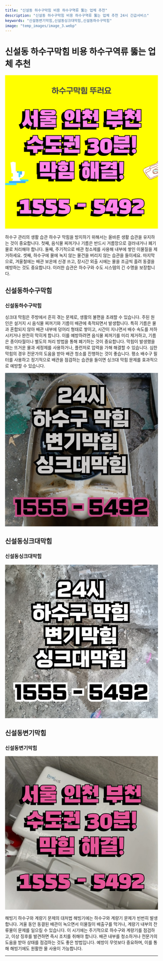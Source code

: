 ```yaml
---
title: "신설동 하수구막힘 비용 하수구역류 뚫는 업체 추천"
description: "신설동 하수구막힘 비용 하수구역류 뚫는 업체 추천 24시 긴급서비스"
keywords: "신설동변기막힘,신설동싱크대막힘,신설동하수구막힘"
image: "temp_images/image_3.webp"
---
```


# 신설동 하수구막힘 비용 하수구역류 뚫는 업체 추천

![신설동하수구막힘](temp_images/image_1.webp) 

하수구 관리의 생활 습관
하수구 막힘을 방지하기 위해서는 올바른 생활 습관을 유지하는 것이 중요합니다. 첫째, 음식물 찌꺼기나 기름은 반드시 거름망으로 걸러내거나 폐기물로 처리해야 합니다. 둘째, 주기적으로 배관 청소제를 사용해 내부에 쌓인 이물질을 제거하세요. 셋째, 하수구에 물에 녹지 않는 물건을 버리지 않는 습관을 들이세요. 마지막으로, 겨울철에는 배관 보온에 신경 쓰고, 장시간 외출 시에는 물을 조금씩 흘려 동결을 예방하는 것도 중요합니다. 이러한 습관은 하수구와 수도 시스템의 긴 수명을 보장합니다.


## 신설동하수구막힘

### 신설동하수구막힘

싱크대 막힘은 주방에서 흔히 겪는 문제로, 생활의 불편을 초래할 수 있습니다. 주된 원인은 설거지 시 음식물 찌꺼기와 기름이 배관에 축적되면서 발생합니다. 특히 기름은 물과 혼합되지 않아 배관 내부에 덩어리 형태로 쌓이고, 시간이 지나면서 배수 속도를 저하시키거나 완전히 막히게 합니다. 이를 예방하려면 음식물 찌꺼기를 미리 제거하고, 기름은 종이타월이나 별도의 처리 방법을 통해 폐기하는 것이 중요합니다. 막힘이 발생했을 때는 뜨거운 물과 세정제를 사용하거나, 플런저로 압력을 가해 해결할 수 있습니다. 심한 막힘의 경우 전문가의 도움을 받아 배관 청소를 진행하는 것이 좋습니다. 평소 배수구 필터를 사용하고 정기적으로 배관을 점검하는 습관을 들이면 싱크대 막힘 문제를 효과적으로 예방할 수 있습니다.

![신설동하수구막힘](temp_images/image_7.webp) 



## 신설동싱크대막힘

### 신설동싱크대막힘

![신설동싱크대막힘](temp_images/image_8.webp) 



## 신설동변기막힘

### 신설동변기막힘

![신설동변기막힘](temp_images/image_2.webp) 

  해빙기 하수구와 계량기 문제의 대처법
해빙기에는 하수구와 계량기 문제가 빈번히 발생합니다. 겨울 동안 동결된 배관이 녹으면서 이물질이 배출구를 막거나, 계량기 내부의 잔류물이 문제를 일으킬 수 있습니다. 이 시기에는 주기적으로 하수구와 계량기를 점검하고, 이상 징후를 발견하면 즉시 조치를 취해야 합니다. 배관 내부를 청소하거나 전문가의 도움을 받아 상태를 점검하는 것도 좋은 방법입니다. 예방이 무엇보다 중요하며, 이를 통해 해빙기에도 원활한 물 사용이 가능합니다.

---

